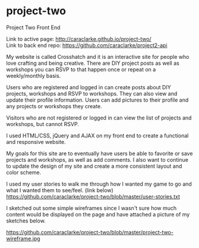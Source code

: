 # project-two
Project Two Front End

Link to active page: http://caraclarke.github.io/project-two/ <br />
Link to back end repo: https://github.com/caraclarke/project2-api

My website is called Crosshatch and it is an interactive site for people who love crafting and being creative. There are DIY project posts as well as workshops you can RSVP to that happen once or repeat on a weekly/monthly basis.

Users who are registered and logged in can create posts about DIY projects, workshops and RSVP to workshops. They can also view and update their profile information. Users can add pictures to their profile and any projects or workshops they create.

Visitors who are not registered or logged in can view the list of projects and workshops, but cannot RSVP.

I used HTML/CSS, jQuery and AJAX on my front end to create a functional and responsive website.

My goals for this site are to eventually have users be able to favorite or save projects and workshops, as well as add comments. I also want to continue to update the design of my site and create a more consistent layout and color scheme.

I used my user stories to walk me through how I wanted my game to go and what I wanted them to see/feel. (link below)
https://github.com/caraclarke/project-two/blob/master/user-stories.txt

I sketched out some simple wireframes since I wasn't sure how much content would be displayed on the page and have attached a picture of my sketches below.

https://github.com/caraclarke/project-two/blob/master/project-two-wireframe.jpg
